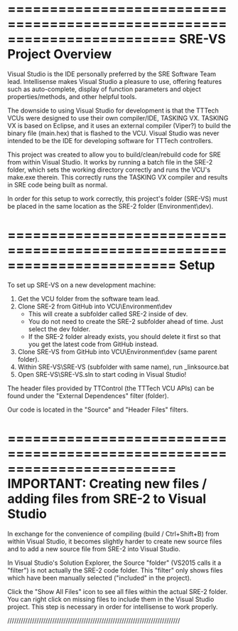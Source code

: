 ========================================================================
SRE-VS Project Overview
========================================================================
Visual Studio is the IDE personally preferred by the SRE Software Team lead.
Intellisense makes Visual Studio a pleasure to use, offering features such
as auto-complete, display of function parameters and object properties/methods,
and other helpful tools.

The downside to using Visual Studio for development is that the TTTech VCUs
were designed to use their own compiler/IDE, TASKING VX.  TASKING VX is based 
on Eclipse, and it uses an external compiler (Viper?) to build the binary file
(main.hex) that is flashed to the VCU.  Visual Studio was never intended to be
the IDE for developing software for TTTech controllers.  

This project was created to allow you to build/clean/rebuild code for SRE
from within Visual Studio.  It works by running a batch file in the SRE-2 folder,
which sets the working directory correctly and runs the VCU's make.exe therein.
This correctly runs the TASKING VX compiler and results in SRE code being
built as normal.

In order for this setup to work correctly, this project's folder (SRE-VS) 
must be placed in the same location as the SRE-2 folder (Environment\dev).

========================================================================
Setup
========================================================================
To set up SRE-VS on a new development machine:
1. Get the VCU folder from the software team lead.
2. Clone SRE-2 from GitHub into VCU\Environment\dev
   - This will create a subfolder called SRE-2 inside of dev.
   - You do not need to create the SRE-2 subfolder ahead of time.  Just 
     select the dev folder.
   - If the SRE-2 folder already exists, you should delete it first so that
     you get the latest code from GitHub instead.
3. Clone SRE-VS from GitHub into VCU\Environment\dev (same parent folder).
4. Within SRE-VS\SRE-VS (subfolder with same name), run _linksource.bat
5. Open SRE-VS\SRE-VS.sln to start coding in Visual Studio!

The header files provided by TTControl (the TTTech VCU APIs) can be found
under the "External Dependences" filter (folder).

Our code is located in the "Source" and "Header Files" filters.

========================================================================
IMPORTANT: Creating new files / adding files from SRE-2 to Visual Studio
========================================================================
In exchange for the convenience of compiling (build / Ctrl+Shift+B) from within
Visual Studio, it becomes slightly harder to create new source files and to
add a new source file from SRE-2 into Visual Studio.

In Visual Studio's Solution Explorer, the Source "folder" (VS2015 calls it
a "filter") is not actually the SRE-2 code folder. This "filter" only shows 
files which have been manually selected ("included" in the project).

Click the "Show All Files" icon to see all files within the actual SRE-2 folder.
You can right click on missing files to include them in the Visual Studio
project.  This step is necessary in order for intellisense to work properly.

/////////////////////////////////////////////////////////////////////////////

